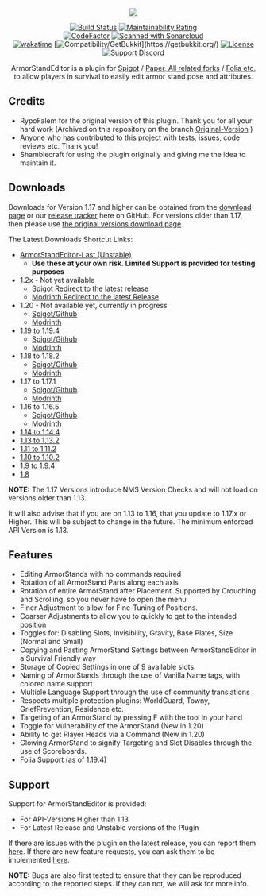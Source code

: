 <div align="center">

<img src="https://github.com/Wolfieheart/ArmorStandEditor/blob/master/ArmorStandEditorHeader.png" />

[![Build Status](https://github.com/Wolfst0rm/ArmorStandEditor/actions/workflows/maven-publish.yml/badge.svg?style=flat)](https://github.com/Wolfst0rm/ArmorStandEditor/actions/workflows/maven-publish.yml)
[![Maintainability Rating](https://sonarcloud.io/api/project_badges/measure?project=wolfieheart_ArmorStandEditor&metric=sqale_rating&style=flat)](https://sonarcloud.io/summary/new_code?id=wolfieheart_ArmorStandEditor)  
[![CodeFactor](https://www.codefactor.io/repository/github/wolfieheart/armorstandeditor/badge?style=flat)](https://www.codefactor.io/repository/github/wolfieheart/armorstandeditor)
[![Scanned with Sonarcloud](https://img.shields.io/badge/Scanned%20With-Sonarcloud-orange?style=flat&logo=sonarcloud)](https://sonarcloud.io/summary/new_code?id=Wolfst0rm_ArmorStandEditor)  
[![wakatime](https://wakatime.com/badge/github/Wolfst0rm/ArmorStandEditor.svg?style=flat)](https://wakatime.com/badge/github/Wolfst0rm/ArmorStandEditor)
[![Compatibility/GetBukkit](https://img.shields.io/badge/Compatability-Paper%2C%20Spigot%2C%20Bukkit%20etc.%20(GetBukkit.org)-yellowgreen?style=flat)](https://getbukkit.org/)
[![License](https://img.shields.io/badge/Licence-GNU%20Public%20V3%20-red?style=flat)](https://github.com/Wolfst0rm/ArmorStandEditor/LICENSE.md)
[![Support Discord](https://dcbadge.vercel.app/api/server/3BbJKWpTCj?style=flat)](https://discord.gg/3BbJKWpTCj)

ArmorStandEditor is a plugin for [Spigot](https://www.spigotmc.org/resources/armorstandeditor-reborn.94503/) / [Paper, All related forks](https://papermc.io/downloads/paper) / [Folia etc.](https://github.com/PaperMC/Folia)  to allow players in survival to easily edit armor stand pose and attributes.

</div>

## Credits

* RypoFalem for the original version of this plugin. Thank you for all your hard work (Archived on this repository on the branch [Original-Version](https://github.com/Wolfst0rm/ArmorStandEditor/tree/Original-Version) )
* Anyone who has contributed to this project with tests, issues, code reviews etc. Thank you!
* Shamblecraft for using the plugin originally and giving me the idea to maintain it.

## Downloads
Downloads for Version 1.17 and higher can be obtained from the [download page](https://www.spigotmc.org/resources/armorstandeditor-reborn.94503/) or our [release tracker](https://github.com/Wolfst0rm/ArmorStandEditor/releases) here on GitHub.
For versions older than 1.17, then please use [the original versions download page](https://www.spigotmc.org/resources/armor-stand-editor-dead.7688/).

The Latest Downloads Shortcut Links:
* [ArmorStandEditor-Last (Unstable)](https://github.com/Wolfst0rm/ArmorStandEditor/actions) 
  - **Use these at your own risk. Limited Support is provided for testing purposes**
* 1.2x - Not yet available
   * [Spigot Redirect to the latest release](https://www.spigotmc.org/resources/armorstandeditor-reborn.94503/) 
   * [Modrinth Redirect to the latest Release](https://modrinth.com/plugin/armorstandeditor-reborn)
* 1.20 - Not available yet, currently in progress
   * [Spigot/Github](https://media.giphy.com/media/hNRvZFeBDgLsI/giphy.gif)
   * [Modrinth](https://media.giphy.com/media/hNRvZFeBDgLsI/giphy.gif)
* 1.19 to 1.19.4 
   * [Spigot/Github](https://github.com/Wolfieheart/ArmorStandEditor/releases/tag/1.19.4-41)  
   * [Modrinth](https://modrinth.com/plugin/armorstandeditor-reborn/version/1.19.4-41)
* 1.18 to 1.18.2
   * [Spigot/Github](https://github.com/Wolfieheart/ArmorStandEditor/releases/tag/1.18.2-34.2)
   * [Modrinth](https://modrinth.com/plugin/armorstandeditor-reborn/version/1.18.2-34.2)
* 1.17 to 1.17.1
    * [Spigot/Github](https://github.com/Wolfst0rm/ArmorStandEditor/releases/tag/1.17.1-30)
    * [Modrinth](https://modrinth.com/plugin/armorstandeditor-reborn/version/1.17-30)
* 1.16 to 1.16.5
    * [Spigot/Github](https://www.spigotmc.org/resources/armor-stand-editor-dead.7688/download?version=342891)
    * [Modrinth](https://modrinth.com/plugin/armorstandeditor-reborn/version/1.16-25)
* [1.14 to 1.14.4](https://www.spigotmc.org/resources/armor-stand-editor-dead.7688/download?version=299267)
* [1.13 to 1.13.2](https://www.spigotmc.org/resources/armor-stand-editor-dead.7688/download?version=235185)
* [1.11 to 1.11.2](https://www.spigotmc.org/resources/armor-stand-editor-dead.7688/download?version=152723)
* [1.10 to 1.10.2](https://www.spigotmc.org/resources/armor-stand-editor-dead.7688/download?version=124213)
* [1.9 to 1.9.4](https://www.spigotmc.org/resources/armor-stand-editor-dead.7688/download?version=92457)
* [1.8](https://www.spigotmc.org/resources/armor-stand-editor-dead.7688/download?version=29676)

**NOTE:** The 1.17 Versions introduce NMS Version Checks and will not load on versions older than 1.13.

It will also advise that if you are on 1.13 to 1.16, that you update to 1.17.x or Higher. This will be
subject to change in the future. The minimum enforced API Version is 1.13.

## Features
* Editing ArmorStands with no commands required
* Rotation of all ArmorStand Parts along each axis
* Rotation of entire ArmorStand after Placement. Supported by Crouching and Scrolling, so you never have to open the menu
* Finer Adjustment to allow for Fine-Tuning of Positions.
* Coarser Adjustments to allow you to quickly to get to the intended position
* Toggles for: Disabling Slots, Invisibility, Gravity, Base Plates, Size (Normal and Small)
* Copying and Pasting ArmorStand Settings between ArmorStandEditor in a Survival Friendly way
* Storage of Copied Settings in one of 9 available slots.
* Naming of ArmorStands through the use of Vanilla Name tags, with colored name support
* Multiple Language Support through the use of community translations
* Respects multiple protection plugins: WorldGuard, Towny, GriefPrevention, Residence etc.
* Targeting of an ArmorStand by pressing F with the tool in your hand
* Toggle for Vulnerability of the ArmorStand (New in 1.20)
* Ability to get Player Heads via a Command (New in 1.20)
* Glowing ArmorStand to signify Targeting and Slot Disables through the use of Scoreboards.
* Folia Support (as of 1.19.4)

## Support
Support for ArmorStandEditor is provided:
* For API-Versions Higher than 1.13
* For Latest Release and Unstable versions of the Plugin

If there are issues with the plugin on the latest release, you can report them [here](https://github.com/Wolfst0rm/ArmorStandEditor/issues/new?assignees=&labels=P1%3A+To+Be+Tested&template=behaviour-bug.yml).
If there are new feature requests, you can ask them to be implemented [here](https://github.com/Wolfst0rm/ArmorStandEditor/issues/new?assignees=&labels=&template=feature-request.yml).

**NOTE:** Bugs are also first tested to ensure that they can be reproduced according to the reported steps. If they can not, we will ask for more info.
